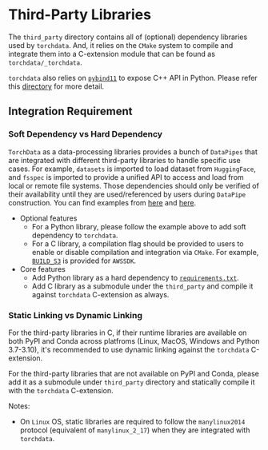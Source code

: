 # Third-Party Libraries

The `third_party` directory contains all of (optional) dependency libraries used by `torchdata`.
And, it relies on the `CMake` system to compile and integrate them into a C-extension module that
can be found as `torchdata/_torchdata`.

`torchdata` also relies on [`pybind11`](https://github.com/pybind/pybind11) to expose C++ API in
Python. Please refer this [directory](https://github.com/pytorch/data/tree/main/torchdata/csrc)
for more detail.

## Integration Requirement

### Soft Dependency vs Hard Dependency

`TorchData` as a data-processing libraries provides a bunch of `DataPipes` that are integrated with
different third-party libraries to handle specific use cases. For example, `datasets` is imported
to load dataset from `HuggingFace`, and `fsspec` is imported to provide a unified API to access and
load from local or remote file systems. Those dependencies should only be verified of their availability
until they are used/referenced by users during `DataPipe` construction. You can find examples from
[here](https://github.com/pytorch/data/blob/bb78231e5f87620385cb2f91cda87e7f9414eb4a/torchdata/datapipes/iter/load/huggingface.py#L57-L62)
and [here](https://github.com/pytorch/data/blob/d19858202df7e8b75765074259e6023f539cbf3f/torchdata/datapipes/iter/load/fsspec.py#L59).

- Optional features
  - For a Python library, please follow the example above to add soft dependency to `torchdata`.
  - For a C library, a compilation flag should be provided to users to enable or disable compilation
  and integration via `CMake`. For example,
  [`BUILD_S3`](https://github.com/pytorch/data/blob/87d6dc3d6b0df6829cc2813a0ca033accfa9d795/torchdata/csrc/CMakeLists.txt#L7)
  is provided for `AWSSDK`.
- Core features
  - Add Python library as a hard dependency to [`requirements.txt`](https://github.com/pytorch/data/blob/main/requirements.txt).
  - Add C library as a submodule under the `third_party` and compile it against `torchdata` C-extension
  as always.

### Static Linking vs Dynamic Linking

For the third-party libraries in C, if their runtime libraries are available on both PyPI and Conda
across platfroms (Linux, MacOS, Windows and Python 3.7-3.10), it's recommended to use dynamic linking
against the `torchdata` C-extension.

For the third-party libraries that are not available on PyPI and Conda, please add it as a submodule
under `third_party` directory and statically compile it with the `torchdata` C-extension.

Notes:
- On `Linux` OS, static libraries are required to follow the `manylinux2014` protocol (equivalent
  of `manylinux_2_17`) when they are integrated with `torchdata`.
